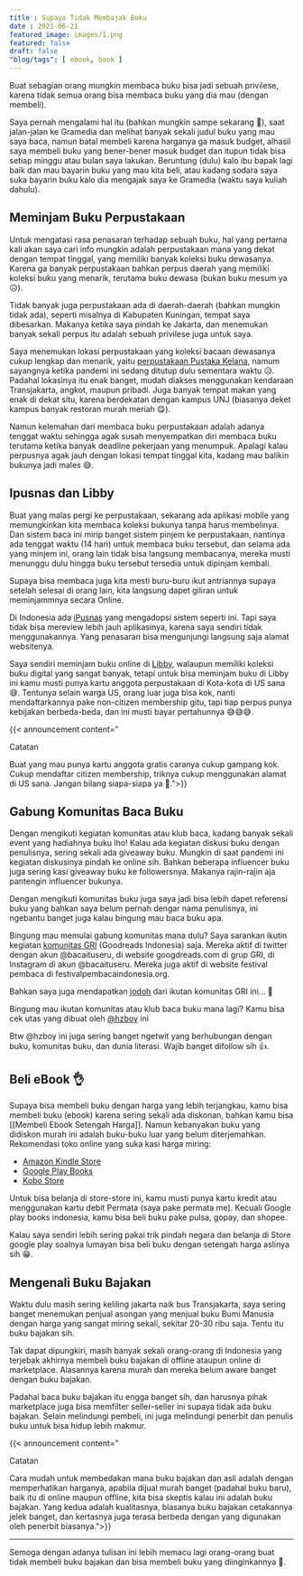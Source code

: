 ```yaml
---
title : Supaya Tidak Membajak Buku
date : 2021-06-21
featured_image: images/1.png
featured: false
draft: false
"blog/tags": [ ebook, book ]
---
```


Buat sebagian orang mungkin membaca buku bisa jadi sebuah privilese, karena tidak semua orang bisa membaca buku yang dia mau (dengan membeli).

Saya pernah mengalami hal itu (bahkan mungkin sampe sekarang 🤣), saat jalan-jalan ke Gramedia dan melihat banyak sekali judul buku yang mau saya baca, namun batal membeli karena harganya ga masuk budget, alhasil saya membeli buku yang bener-bener masuk budget dan itupun tidak bisa setiap minggu atau bulan saya lakukan. Beruntung (dulu) kalo ibu bapak lagi baik dan mau bayarin buku yang mau kita beli, atau kadang sodara saya suka bayarin buku kalo dia mengajak saya ke Gramedia (waktu saya kuliah dahulu).

## Meminjam Buku Perpustakaan

Untuk mengatasi rasa penasaran terhadap sebuah buku, hal yang pertama kali akan saya cari info mungkin adalah perpustakaan mana yang dekat dengan tempat tinggal, yang memiliki banyak koleksi buku dewasanya. Karena ga banyak perpustakaan bahkan perpus daerah yang memiliki koleksi buku yang menarik, terutama buku dewasa (bukan buku mesum ya 😥).

Tidak banyak juga perpustakaan ada di daerah-daerah (bahkan mungkin tidak ada), seperti misalnya di Kabupaten Kuningan, tempat saya dibesarkan. Makanya ketika saya pindah ke Jakarta, dan menemukan banyak sekali perpus itu adalah sebuah privilese juga untuk saya.

Saya menemukan lokasi perpustakaan yang koleksi bacaan dewasanya cukup lengkap dan menarik, yaitu [perpustakaan Pustaka Kelana](https://goo.gl/maps/HsNeBhMYS6g8pePj8), namum sayangnya ketika pandemi ini sedang ditutup dulu sementara waktu 😥. Padahal lokasinya itu enak banget, mudah diakses menggunakan kendaraan Transjakarta, angkot, maupun pribadi. Juga banyak tempat makan yang enak di dekat situ, karena berdekatan dengan kampus UNJ (biasanya deket kampus banyak restoran murah meriah 😋).

Namun kelemahan dari membaca buku perpustakaan adalah adanya tenggat waktu sehingga agak susah menyempatkan diri membaca buku terutama ketika banyak deadline pekerjaan yang menumpuk. Apalagi kalau perpusnya agak jauh dengan lokasi tempat tinggal kita, kadang mau balikin bukunya jadi males 😅.

## Ipusnas dan Libby

Buat yang malas pergi ke perpustakaan, sekarang ada aplikasi mobile yang memungkinkan kita membaca koleksi bukunya tanpa harus membelinya. Dan sistem baca ini mirip banget sistem pinjem ke perpustakaan, nantinya ada tenggat waktu (14 hari) untuk membaca buku tersebut, dan selama ada yang minjem ini, orang lain tidak bisa langsung membacanya, mereka musti menunggu dulu hingga buku tersebut tersedia untuk dipinjam kembali.

Supaya bisa membaca juga kita mesti buru-buru ikut antriannya supaya setelah selesai di orang lain, kita langsung dapet giliran untuk meminjammnya secara Online.

Di Indonesia ada [iPusnas](https://ipusnas.id/) yang mengadopsi sistem seperti ini. Tapi saya tidak bisa mereview lebih jauh aplikasinya, karena saya sendiri tidak menggunakannya. Yang penasaran bisa mengunjungi langsung saja alamat websitenya.

Saya sendiri meminjam buku online di [Libby](https://libbyapp.com/), walaupun memiliki koleksi buku digital yang sangat banyak, tetapi untuk bisa meminjam buku di Libby ini kamu musti punya kartu anggota perpustakaan di Kota-kota di US sana 😅. Tentunya selain warga US, orang luar juga bisa kok, nanti mendaftarkannya pake non-citizen membership gitu, tapi tiap perpus punya kebijakan berbeda-beda, dan ini musti bayar pertahunnya 😅😅😅.

{{< announcement content="<p class='title'>Catatan</p>Buat yang mau punya kartu anggota gratis caranya cukup gampang kok. Cukup mendaftar citizen membership, triknya cukup menggunakan alamat di US sana. Jangan bilang siapa-siapa ya 🤫.">}}

## Gabung Komunitas Baca Buku

Dengan mengikuti kegiatan komunitas atau klub baca, kadang banyak sekali event yang hadiahnya buku lho! Kalau ada kegiatan diskusi buku dengan penulisnya, sering sekali ada giveaway buku. Mungkin di saat pandemi ini kegiatan diskusinya pindah ke online sih. Bahkan beberapa influencer buku juga sering kasi giveaway buku ke followersnya. Makanya rajin-rajin aja pantengin influencer bukunya.

Dengan mengikuti komunitas buku juga saya jadi bisa lebih dapet referensi buku yang bahkan saya belum pernah dengar nama penulisnya, ini ngebantu banget juga kalau bingung mau baca buku apa.

Bingung mau memulai gabung komunitas mana dulu? Saya sarankan ikutin kegiatan [komunitas GRI](https://www.goodreads.com/group/show/345-goodreads-indonesia) (Goodreads Indonesia) saja. Mereka aktif di twitter dengan akun @bacaituseru, di website googdreads.com di grup GRI, di Instagram di akun @bacaituseru. Mereka juga aktif di website festival pembaca di festivalpembacaindonesia.org.

Bahkan saya juga mendapatkan [jodoh](https://ellysdanjaka.tumblr.com/) dari ikutan komunitas GRI ini… 🥰

Bingung mau ikutan komunitas atau klub baca buku mana lagi? Kamu bisa cek utas yang dibuat oleh [@hzboy](https://twitter.com/hzboy) ini

Btw @hzboy ini juga sering banget ngetwit yang berhubungan dengan buku, komunitas buku, dan dunia literasi. Wajib banget difollow sih 👍.

## Beli eBook 👌

Supaya bisa membeli buku dengan harga yang lebih terjangkau, kamu bisa membeli buku (ebook) karena sering sekali ada diskonan, bahkan kamu bisa [[Membeli Ebook Setengah Harga]]. Namun kebanyakan buku yang didiskon murah ini adalah buku-buku luar yang belum diterjemahkan. Rekomendasi toko online yang suka kasi harga miring:

-   [Amazon Kindle Store](https://www.amazon.com/Kindle-Store/b?ie=UTF8&node=133140011)
-   [Google Play Books](https://play.google.com/store/books?)
-   [Kobo Store](https://www.kobo.com/)

Untuk bisa belanja di store-store ini, kamu musti punya kartu kredit atau menggunakan kartu debit Permata (saya pake permata me). Kecuali Google play books indonesia, kamu bisa beli buku pake pulsa, gopay, dan shopee.

Kalau saya sendiri lebih sering pakai trik pindah negara dan belanja di Store google play soalnya lumayan bisa beli buku dengan setengah harga aslinya sih 😁.

## Mengenali Buku Bajakan

Waktu dulu masih sering keliling jakarta naik bus Transjakarta, saya sering banget menemukan penjual asongan yang menjual buku Bumi Manusia dengan harga yang sangat miring sekali, sekitar 20-30 ribu saja. Tentu itu buku bajakan sih.

Tak dapat dipungkiri, masih banyak sekali orang-orang di Indonesia yang terjebak akhirnya membeli buku bajakan di offline ataupun online di marketplace. Alasannya karena murah dan mereka belum aware banget dengan buku bajakan.

Padahal baca buku bajakan itu engga banget sih, dan harusnya pihak marketplace juga bisa memfilter seller-seller ini supaya tidak ada buku bajakan. Selain melindungi pembeli, ini juga melindungi penerbit dan penulis buku untuk bisa hidup lebih makmur.

{{< announcement content="<p class='title'>Catatan</p>Cara mudah untuk membedakan mana buku bajakan dan asli adalah dengan memperhatikan harganya, apabila dijual murah banget (padahal buku baru), baik itu di online maupun offline, kita bisa skeptis kalau ini adalah buku bajakan. Yang kedua adalah kualitasnya, biasanya buku bajakan cetakannya jelek banget, dan kertasnya juga terasa berbeda dengan yang digunakan oleh penerbit biasanya.">}}

---

Semoga dengan adanya tulisan ini lebih memacu lagi orang-orang buat tidak membeli buku bajakan dan bisa membeli buku yang diinginkannya 🙏.